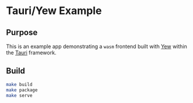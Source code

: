 # Tauri/Yew Example

## Purpose

This is an example app demonstrating a `wasm` frontend built with [Yew](https://yew.rs) within the [Tauri](https://tauri.studio) framework.

## Build

```sh
make build
make package
make serve
```

